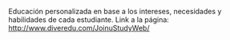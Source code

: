 Educación personalizada en base a los intereses, necesidades y habilidades de cada estudiante.
Link a la página:
http://www.diveredu.com/JoinuStudyWeb/
